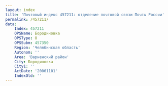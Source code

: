 ```yaml
---
layout: index
title: 'Почтовый индекс 457211: отделение почтовой связи Почты России'
permalink: /457211/
data:
    Index: 457211
    OPSName: Бородиновка
    OPSType: О
    OPSSubm: 457350
    Region: 'Челябинская область'
    Autonom: ''
    Area: 'Варненский район'
    City: Бородиновка
    City1: ''
    ActDate: '20061101'
    IndexOld: ''
---
```

